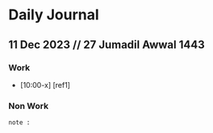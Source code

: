 # Daily Journal

 ## 11 Dec 2023 // 27 Jumadil Awwal 1443
 
### Work
- [10:00-x] [ref1] 

### Non Work

``` 
note : 

```
[^ads2]: footnote
<!--stackedit_data:
eyJoaXN0b3J5IjpbMTUzMTU2MzU4NSwzMDMyNDg4MzksLTEzNj
Q2ODM5MzldfQ==
-->